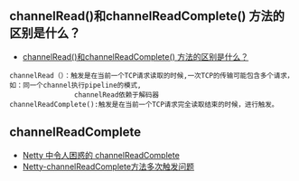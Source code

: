 ## channelRead()和channelReadComplete() 方法的区别是什么？
- [channelRead()和channelReadComplete() 方法的区别是什么？](https://segmentfault.com/q/1010000018753423)
```
channelRead（）：触发是在当前一个TCP请求读取的时候,一次TCP的传输可能包含多个请求，如：同一个channel执行pipeline的模式,
                channelRead依赖于解码器
channelReadComplete():触发是在当前一个TCP请求完全读取结束的时候，进行触发。
```

## channelReadComplete
- [Netty 中令人困惑的 channelReadComplete](https://www.hellojava.cc/article/386)
- [Netty-channelReadComplete方法多次触发问题](https://blog.csdn.net/marchrs/article/details/104312146)